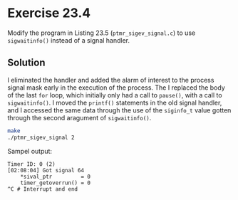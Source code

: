 # Exercise 23.4

Modify the program in Listing 23.5 (`ptmr_sigev_signal.c`) to use `sigwaitinfo()` instead
of a signal handler.

## Solution

I eliminated the handler and added the alarm of interest to the process signal mask early in the execution
of the process. The I replaced the body of the last `for` loop, which initially only had a call to `pause()`,
with a call to `sigwaitinfo()`. I moved the `printf()` statements in the old signal handler, and I accessed
the same data through the use of the `siginfo_t` value gotten through the second aragument of `sigwaitinfo()`.

```bash
make
./ptmr_sigev_signal 2
```

Sampel output:

```
Timer ID: 0 (2)
[02:08:04] Got signal 64
    *sival_ptr         = 0
    timer_getoverrun() = 0
^C # Interrupt and end
```
